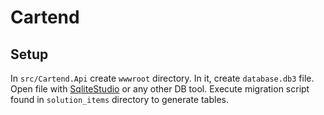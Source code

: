 # Cartend

## Setup

In `src/Cartend.Api` create `wwwroot` directory. In it, create `database.db3` file. Open file with [SqliteStudio](https://sqlitestudio.pl) or any other DB tool. Execute migration script found in `solution_items` directory to generate tables.